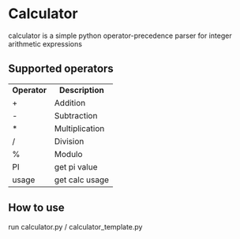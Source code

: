 # Calculator

calculator is a simple python operator-precedence parser for integer
arithmetic expressions

Supported operators
-------------------

<table>
  <tr align="center">
    <td><b>Operator</b></td>
    <td><b>Description</b></td>
  </tr>
  <tr align="left">
    <td>+</td>
    <td>Addition</td>
  </tr>
  <tr align="left">
    <td>-</td>
    <td>Subtraction</td>
  </tr>
  <tr align="left">
    <td>*</td>
    <td>Multiplication</td>
  </tr>
  <tr align="left">
    <td>/</td>
    <td>Division</td>
  </tr>
  <tr align="left">
    <td>%</td>
    <td>Modulo</td>
  </tr>
  <tr align="left">
    <td>PI</td>
    <td>get pi value</td>
  </tr>
  <tr align="left">
    <td>usage</td>
    <td>get calc usage</td>
  </tr>
</table>

How to use
----------

run calculator.py / calculator_template.py